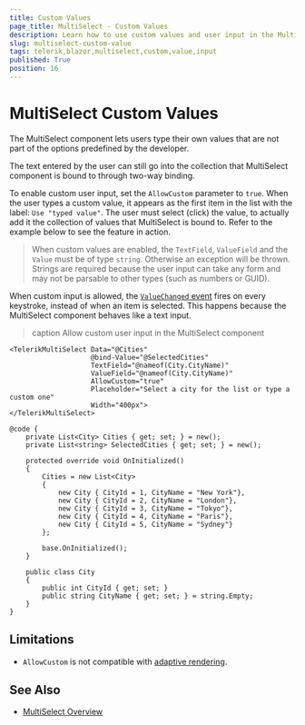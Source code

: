 ```yaml
---
title: Custom Values
page_title: MultiSelect - Custom Values
description: Learn how to use custom values and user input in the MultiSelect for Blazor.
slug: multiselect-custom-value
tags: telerik,blazor,multiselect,custom,value,input
published: True
position: 16
---
```


# MultiSelect Custom Values

The MultiSelect component lets users type their own values that are not part of the options predefined by the developer.

The text entered by the user can still go into the collection that MultiSelect component is bound to through two-way binding.

To enable custom user input, set the `AllowCustom` parameter to `true`. When the user types a custom value, it appears as the first item in the list with the label: `Use "typed value"`. The user must select (click) the value, to actually add it the collection of values that MultiSelect is bound to. Refer to the example below to see the feature in action.

> When custom values are enabled, the `TextField`, `ValueField` and the `Value` must be of type `string`. Otherwise an exception will be thrown. Strings are required because the user input can take any form and may not be parsable to other types (such as numbers or GUID).

When custom input is allowed, the [`ValueChanged` event](slug:multiselect-events#valuechanged) fires on every keystroke, instead of when an item is selected. This happens because the MultiSelect component behaves like a text input.

>caption Allow custom user input in the MultiSelect component

````RAZOR
<TelerikMultiSelect Data="@Cities"
                    @bind-Value="@SelectedCities"
                    TextField="@nameof(City.CityName)" 
                    ValueField="@nameof(City.CityName)"
                    AllowCustom="true"
                    Placeholder="Select a city for the list or type a custom one"
                    Width="400px">
</TelerikMultiSelect>

@code {
    private List<City> Cities { get; set; } = new();
    private List<string> SelectedCities { get; set; } = new();

    protected override void OnInitialized()
    {
        Cities = new List<City>
        {
            new City { CityId = 1, CityName = "New York"},
            new City { CityId = 2, CityName = "London"},
            new City { CityId = 3, CityName = "Tokyo"},
            new City { CityId = 4, CityName = "Paris"},
            new City { CityId = 5, CityName = "Sydney"}
        };

        base.OnInitialized();
    }

    public class City
    {
        public int CityId { get; set; }
        public string CityName { get; set; } = string.Empty;
    }
}
````

## Limitations

* `AllowCustom` is not compatible with [adaptive rendering](slug:adaptive-rendering).

## See Also

* [MultiSelect Overview](slug:multiselect-overview)
